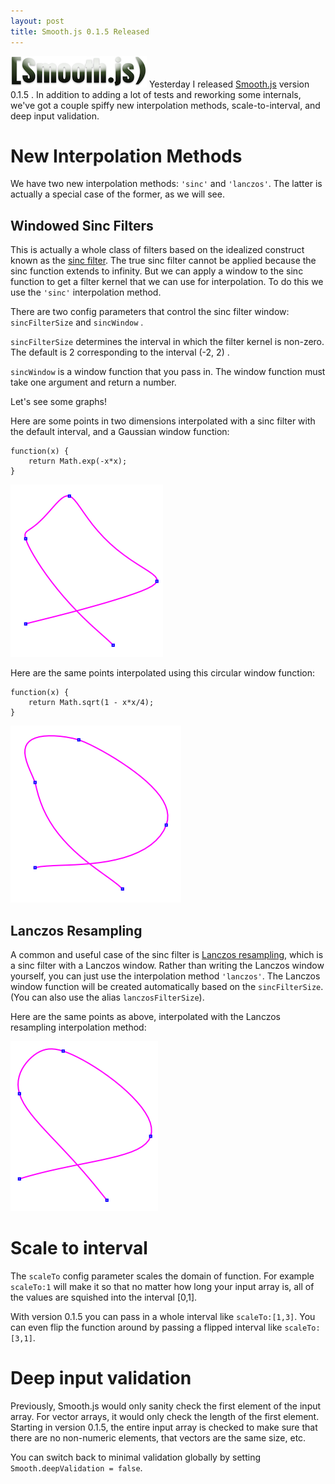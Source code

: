 ```yaml
---
layout: post
title: Smooth.js 0.1.5 Released
---
```


![floatleft](/images/smoothjs.png)
Yesterday I released [Smooth.js](https://github.com/osuushi/Smooth.js) version 0.1.5 . In addition to adding a
lot of tests and reworking some internals, we've got a couple spiffy new interpolation methods, 
scale-to-interval, and deep input validation. 

# New Interpolation Methods

We have two new interpolation methods: `'sinc'` and `'lanczos'`. The latter is actually a special case of the
former, as we will see.

## Windowed Sinc Filters

This is actually a whole class of filters based on the 
idealized construct known as the [sinc filter](http://en.wikipedia.org/wiki/Sinc_filter). The true sinc filter
cannot be applied because the sinc function extends to infinity. But we can apply a window to the sinc function
to get a filter kernel that we can use for interpolation. To do this we use the `'sinc'` interpolation method.

There are two config parameters that control the sinc filter window: `sincFilterSize` and `sincWindow` .

`sincFilterSize` determines the interval in which the filter kernel is non-zero. The default is 2 corresponding
to the interval (-2, 2) .

`sincWindow` is a window function that you pass in. The window function must take one argument and return a
number.

Let's see some graphs!

Here are some points in two dimensions interpolated with a sinc filter with the default interval, and a 
Gaussian window function:

	function(x) {
		return Math.exp(-x*x);
	}

![Gaussian sinc](/images/2012-3-17/gaussian.png)

Here are the same points interpolated using this circular window function:

	function(x) {
		return Math.sqrt(1 - x*x/4);
	}

![Circular sinc](/images/2012-3-17/circular.png)

## Lanczos Resampling

A common and useful case of the sinc filter is 
[Lanczos resampling](http://en.wikipedia.org/wiki/Lanczos_resampling), which is a sinc filter with a Lanczos 
window. Rather than writing the Lanczos window yourself, you can just use the interpolation method 
`'lanczos'`. The Lanczos window function will be created automatically based on the `sincFilterSize`. (You
can also use the alias `lanczosFilterSize`).

Here are the same points as above, interpolated with the Lanczos resampling interpolation method:

![Lanczos](/images/2012-3-17/lanczos.png)

# Scale to interval

The `scaleTo` config parameter scales the domain of function. For example `scaleTo:1` will make it so that no
matter how long your input array is, all of the values are squished into the interval \[0,1\].

With version 0.1.5 you can pass in a whole interval like `scaleTo:[1,3]`. You can even flip the function 
around by passing a flipped interval like `scaleTo:[3,1]`.

# Deep input validation

Previously, Smooth.js would only sanity check the first element of the input array. For vector arrays, it would only
check the length of the first element. Starting in version 0.1.5, the entire input array is checked to make 
sure that there are no non-numeric elements, that vectors are the same size, etc.

You can switch back to minimal validation globally by setting `Smooth.deepValidation = false`.